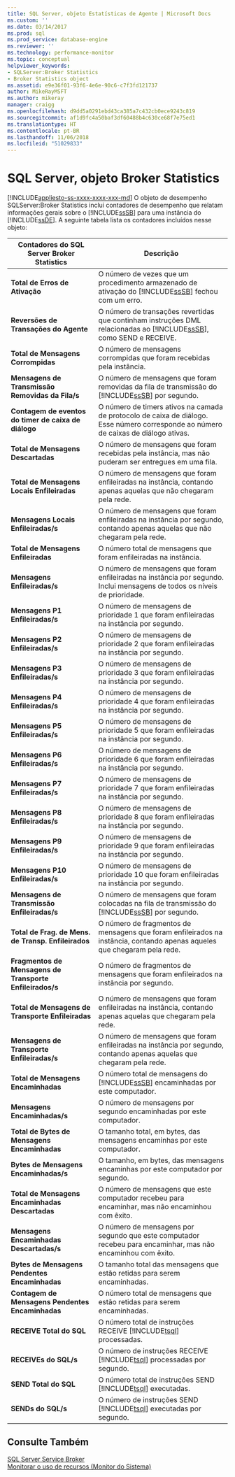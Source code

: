 ```yaml
---
title: SQL Server, objeto Estatísticas de Agente | Microsoft Docs
ms.custom: ''
ms.date: 03/14/2017
ms.prod: sql
ms.prod_service: database-engine
ms.reviewer: ''
ms.technology: performance-monitor
ms.topic: conceptual
helpviewer_keywords:
- SQLServer:Broker Statistics
- Broker Statistics object
ms.assetid: e9e36f01-93f6-4e6e-90c6-c7f3fd121737
author: MikeRayMSFT
ms.author: mikeray
manager: craigg
ms.openlocfilehash: d9dd5a0291ebd43ca385a7c432cb0ece9243c819
ms.sourcegitcommit: af1d9fc4a50baf3df60488b4c630ce68f7e75ed1
ms.translationtype: HT
ms.contentlocale: pt-BR
ms.lasthandoff: 11/06/2018
ms.locfileid: "51029833"
---
```

# <a name="sql-server-broker-statistics-object"></a>SQL Server, objeto Broker Statistics
[!INCLUDE[appliesto-ss-xxxx-xxxx-xxx-md](../../includes/appliesto-ss-xxxx-xxxx-xxx-md.md)]
  O objeto de desempenho SQLServer:Broker Statistics inclui contadores de desempenho que relatam informações gerais sobre o [!INCLUDE[ssSB](../../includes/sssb-md.md)] para uma instância do [!INCLUDE[ssDE](../../includes/ssde-md.md)]. A seguinte tabela lista os contadores incluídos nesse objeto:  
  
|Contadores do SQL Server Broker Statistics|Descrição|  
|-------------------------------------------|-----------------|  
|**Total de Erros de Ativação**|O número de vezes que um procedimento armazenado de ativação do [!INCLUDE[ssSB](../../includes/sssb-md.md)] fechou com um erro.|  
|**Reversões de Transações do Agente**|O número de transações revertidas que continham instruções DML relacionadas ao [!INCLUDE[ssSB](../../includes/sssb-md.md)], como SEND e RECEIVE.|  
|**Total de Mensagens Corrompidas**|O número de mensagens corrompidas que foram recebidas pela instância.|  
|**Mensagens de Transmissão Removidas da Fila/s**|O número de mensagens que foram removidas da fila de transmissão do [!INCLUDE[ssSB](../../includes/sssb-md.md)] por segundo.|  
|**Contagem de eventos do timer de caixa de diálogo**|O número de timers ativos na camada de protocolo de caixa de diálogo. Esse número corresponde ao número de caixas de diálogo ativas.|  
|**Total de Mensagens Descartadas**|O número de mensagens que foram recebidas pela instância, mas não puderam ser entregues em uma fila.|  
|**Total de Mensagens Locais Enfileiradas**|O número de mensagens que foram enfileiradas na instância, contando apenas aquelas que não chegaram pela rede.|  
|**Mensagens Locais Enfileiradas/s**|O número de mensagens que foram enfileiradas na instância por segundo, contando apenas aquelas que não chegaram pela rede.|  
|**Total de Mensagens Enfileiradas**|O número total de mensagens que foram enfileiradas na instância.|  
|**Mensagens Enfileiradas/s**|O número de mensagens que foram enfileiradas na instância por segundo. Inclui mensagens de todos os níveis de prioridade.|  
|**Mensagens P1 Enfileiradas/s**|O número de mensagens de prioridade 1 que foram enfileiradas na instância por segundo.|  
|**Mensagens P2 Enfileiradas/s**|O número de mensagens de prioridade 2 que foram enfileiradas na instância por segundo.|  
|**Mensagens P3 Enfileiradas/s**|O número de mensagens de prioridade 3 que foram enfileiradas na instância por segundo.|  
|**Mensagens P4 Enfileiradas/s**|O número de mensagens de prioridade 4 que foram enfileiradas na instância por segundo.|  
|**Mensagens P5 Enfileiradas/s**|O número de mensagens de prioridade 5 que foram enfileiradas na instância por segundo.|  
|**Mensagens P6 Enfileiradas/s**|O número de mensagens de prioridade 6 que foram enfileiradas na instância por segundo.|  
|**Mensagens P7 Enfileiradas/s**|O número de mensagens de prioridade 7 que foram enfileiradas na instância por segundo.|  
|**Mensagens P8 Enfileiradas/s**|O número de mensagens de prioridade 8 que foram enfileiradas na instância por segundo.|  
|**Mensagens P9 Enfileiradas/s**|O número de mensagens de prioridade 9 que foram enfileiradas na instância por segundo.|  
|**Mensagens P10 Enfileiradas/s**|O número de mensagens de prioridade 10 que foram enfileiradas na instância por segundo.|  
|**Mensagens de Transmissão Enfileiradas/s**|O número de mensagens que foram colocadas na fila de transmissão do [!INCLUDE[ssSB](../../includes/sssb-md.md)] por segundo.|  
|**Total de Frag. de Mens. de Transp. Enfileirados**|O número de fragmentos de mensagens que foram enfileirados na instância, contando apenas aqueles que chegaram pela rede.|  
|**Fragmentos de Mensagens de Transporte Enfileirados/s**|O número de fragmentos de mensagens que foram enfileirados na instância por segundo.|  
|**Total de Mensagens de Transporte Enfileiradas**|O número de mensagens que foram enfileiradas na instância, contando apenas aquelas que chegaram pela rede.|  
|**Mensagens de Transporte Enfileiradas/s**|O número de mensagens que foram enfileiradas na instância por segundo, contando apenas aquelas que chegaram pela rede.|  
|**Total de Mensagens Encaminhadas**|O número total de mensagens do [!INCLUDE[ssSB](../../includes/sssb-md.md)] encaminhadas por este computador.|  
|**Mensagens Encaminhadas/s**|O número de mensagens por segundo encaminhadas por este computador.|  
|**Total de Bytes de Mensagens Encaminhadas**|O tamanho total, em bytes, das mensagens encaminhas por este computador.|  
|**Bytes de Mensagens Encaminhadas/s**|O tamanho, em bytes, das mensagens encaminhas por este computador por segundo.|  
|**Total de Mensagens Encaminhadas Descartadas**|O número de mensagens que este computador recebeu para encaminhar, mas não encaminhou com êxito.|  
|**Mensagens Encaminhadas Descartadas/s**|O número de mensagens por segundo que este computador recebeu para encaminhar, mas não encaminhou com êxito.|  
|**Bytes de Mensagens Pendentes Encaminhadas**|O tamanho total das mensagens que estão retidas para serem encaminhadas.|  
|**Contagem de Mensagens Pendentes Encaminhadas**|O número total de mensagens que estão retidas para serem encaminhadas.|  
|**RECEIVE Total do SQL**|O número total de instruções RECEIVE [!INCLUDE[tsql](../../includes/tsql-md.md)] processadas.|  
|**RECEIVEs do SQL/s**|O número de instruções RECEIVE [!INCLUDE[tsql](../../includes/tsql-md.md)] processadas por segundo.|  
|**SEND Total do SQL**|O número total de instruções SEND [!INCLUDE[tsql](../../includes/tsql-md.md)] executadas.|  
|**SENDs do SQL/s**|O número de instruções SEND [!INCLUDE[tsql](../../includes/tsql-md.md)] executadas por segundo.|  
  
## <a name="see-also"></a>Consulte Também  
 [SQL Server Service Broker](../../database-engine/configure-windows/sql-server-service-broker.md)   
 [Monitorar o uso de recursos &#40;Monitor do Sistema&#41;](../../relational-databases/performance-monitor/monitor-resource-usage-system-monitor.md)  
  
  
